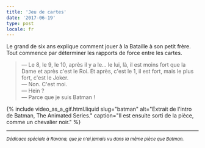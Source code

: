 ```yaml
---
title: 'Jeu de cartes'
date: '2017-06-19'
type: post
locale: fr
---
```


Le grand de six ans explique comment jouer à la Bataille à son petit frère. Tout commence par déterminer les rapports de force entre les cartes.

<!-- more -->

> — Le 8, le 9, le 10, après il y a le… le lui, là, il est moins fort que la Dame et après c'est le Roi. Et après, c'est le 1, il est fort, mais le plus fort, c'est le Joker.  
> — Non. C'est moi.  
> — Hein ?  
> — Parce que je suis Batman !

{% include video_as_a_gif.html.liquid
slug="batman"
alt="Extrait de l'intro de Batman, The Animated Series."
caption="Il est ensuite sorti de la pièce, comme un chevalier noir."
%}

***

<small><i>Dédicace spéciale à Ravana, que je n'ai jamais vu dans la même pièce que Batman.</i></small>
